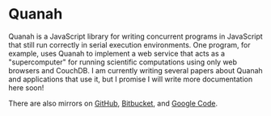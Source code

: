 Quanah
======

Quanah is a JavaScript library for writing concurrent programs in JavaScript
that still run correctly in serial execution environments. One program, for
example, uses Quanah to implement a web service that acts as a "supercomputer"
for running scientific computations using only web browsers and CouchDB. I am
currently writing several papers about Quanah and applications that use it,
but I promise I will write more documentation here soon!

There are also mirrors on [GitHub](https://github.com/wilkinson/quanah),
[Bitbucket](https://bitbucket.org/wilkinson/quanah), and
[Google Code](https://quanah.googlecode.com).

